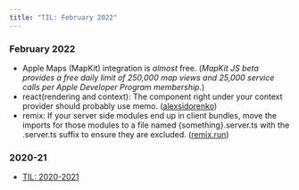 ```yaml
---
title: "TIL: February 2022"
---
```


### February 2022

- Apple Maps (MapKit) integration is _almost_ free. (_MapKit JS beta provides a free daily limit of 250,000 map views and 25,000 service calls per Apple Developer Program membership._)
- react(rendering and context): The component right under your context provider should probably use memo. ([alexsidorenko](https://alexsidorenko.com/blog/react-render-cheat-sheet/))
- remix: If your server side modules end up in client bundles, move the imports for those modules to a file named {something}.server.ts with the .server.ts suffix to ensure they are excluded. ([remix.run](https://remix.run/docs/en/v1/guides/data-loading))

### 2020-21

- <a href="https://sobstel.notion.site/TodayILearned-b80317b3c707442d8410e42ae61c4c3f" target="_blank">TIL: 2020-2021</a><br/>

